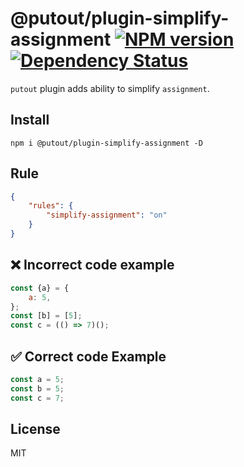 # @putout/plugin-simplify-assignment [![NPM version][NPMIMGURL]][NPMURL] [![Dependency Status][DependencyStatusIMGURL]][DependencyStatusURL]

[NPMIMGURL]: https://img.shields.io/npm/v/@putout/plugin-simplify-assignment.svg?style=flat&longCache=true
[NPMURL]: https://npmjs.org/package/@putout/plugin-simplify-assignment "npm"
[DependencyStatusURL]: https://david-dm.org/coderaiser/putout?path=packages/plugin-simplify-assignment
[DependencyStatusIMGURL]: https://david-dm.org/coderaiser/putout.svg?path=packages/plugin-simplify-assignment

`putout` plugin adds ability to simplify `assignment`.

## Install

```
npm i @putout/plugin-simplify-assignment -D
```

## Rule

```json
{
    "rules": {
        "simplify-assignment": "on"
    }
}
```

## ❌ Incorrect code example

```js
const {a} = {
    a: 5,
};
const [b] = [5];
const c = (() => 7)();
```

## ✅ Correct code Example

```js
const a = 5;
const b = 5;
const c = 7;
```

## License

MIT
